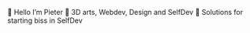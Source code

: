 👋 Hello I’m Pieter
👀 3D arts, Webdev, Design and SelfDev
💚 Solutions for starting biss in SelfDev


<!---
pieterhere/pieterhere is a ✨ special ✨ repository because its `README.md` (this file) appears on your GitHub profile.
You can click the Preview link to take a look at your changes.
--->
